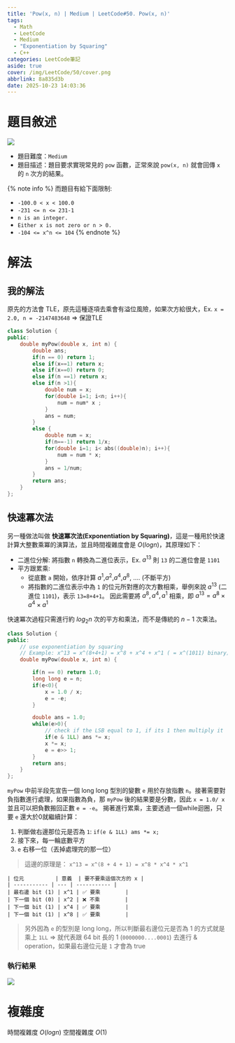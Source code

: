 ```yaml
---
title: 'Pow(x, n) | Medium | LeetCode#50. Pow(x, n)'
tags:
  - Math
  - LeetCode
  - Medium
  - "Exponentiation by Squaring"
  - C++
categories: LeetCode筆記
aside: true
cover: /img/LeetCode/50/cover.png
abbrlink: 8a835d3b
date: 2025-10-23 14:03:36
---
```


# 題目敘述

![](/img/LeetCode/50/question.png)

- 題目難度：`Medium`
- 題目描述：題目要求實現常見的 `pow` 函數，正常來說 `pow(x, n)` 就會回傳 `x` 的 `n` 次方的結果。

{% note info %}
而題目有給下面限制:
- `-100.0 < x < 100.0`
- `-231 <= n <= 231-1`
- `n is an integer.`
- `Either x is not zero or n > 0.`
- `-104 <= x^n <= 104`
{% endnote %}

# 解法

## 我的解法

原先的方法會 TLE，原先這種逐項去乘會有溢位風險，如果次方給很大，Ex. `x = 2.0, n = -2147483648` => 保證TLE

```c++
class Solution {
public:
    double myPow(double x, int n) {
        double ans;
        if(n == 0) return 1;
        else if(x==1) return x;
        else if(x==0) return 0;
        else if(n ==1) return x;
        else if(n >1){
            double num = x;
            for(double i=1; i<n; i++){
                num = num* x ;
            }
            ans = num;
        }
        else {
            double num = x; 
            if(n==-1) return 1/x;
            for(double i=1; i< abs((double)n); i++){
                num = num * x;
            }
            ans = 1/num;
        }
        return ans;
    }
};
```
## 快速冪次法

另一種做法叫做 **快速冪次法(Exponentiation by Squaring)**，這是一種用於快速計算大整數乘冪的演算法，並且時間複雜度會是 $O(log n)$，其原理如下：
- 二進位分解: 將指數 `n` 轉換為二進位表示，Ex. $a^13$ 則 `13` 的二進位會是 `1101`
- 平方跟累乘: 
    - 從底數 `a` 開始，依序計算 $a^1$,$a^2$,$a^4$,$a^8$, .... (不斷平方)
    - 將指數的二進位表示中為 `1` 的位元所對應的次方數相乘，舉例來說 $a^13$ (二進位 `1101`)，表示 `13=8+4+1`。 因此需要將 $a^{8},a^{4},a^{1}$ 相乘，即 $a^{13}=a^{8}\times a^{4}\times a^{1}$

快速冪次過程只需進行約 $log _{2}n$ 次的平方和乘法，而不是傳統的 $n-1$ 次乘法。 

```c++
class Solution {
public:
    // use exponentiation by squaring
    // Example: x^13 = x^(8+4+1) = x^8 + x^4 + x^1 ( = x^(1011) binary) 
    double myPow(double x, int n) {

        if(n == 0) return 1.0;
        long long e = n;
        if(e<0){
            x = 1.0 / x;
            e = -e;
        }

        double ans = 1.0;
        while(e>0){
            // check if the LSB equal to 1, if its 1 then multiply it
            if(e & 1LL) ans *= x;
            x *= x;
            e = e>> 1;
        }
        return ans;
    }
};
```

`myPow` 中前半段先宣告一個 long long 型別的變數 `e` 用於存放指數 `n`。接著需要對負指數進行處理，如果指數為負，那 `myPow` 後的結果要是分數，因此 `x = 1.0/ x` 並且可以把負數搬回正數 `e = -e`。 揭著進行累乘，主要透過一個while迴圈，只要 `e` 還大於0就繼續計算：
1. 判斷做右邊那位元是否為 `1`:  `if(e & 1LL) ams *= x;`
2. 接下來，每一輪底數平方
3.  `e` 右移一位（丟掉處理完的那一位）

> 這邊的原理是：
> `x^13 = x^(8 + 4 + 1) = x^8 * x^4 * x^1`
```
| 位元          | 意義  | 要不要乘這個次方的 x |
| ----------- | --- | ----------- |
| 最右邊 bit (1) | x^1 | ✅ 要乘        |
| 下一個 bit (0) | x^2 | ❌ 不乘        |
| 下一個 bit (1) | x^4 | ✅ 要乘        |
| 下一個 bit (1) | x^8 | ✅ 要乘        |
```

> 另外因為 `e` 的型別是 long long，所以判斷最右邊位元是否為 1 的方式就是乘上 `1LL` => 就代表跟 64 bit 長的 1 (`0000000....0001`) 去進行 & operation，如果最右邊位元是 `1` 才會為 true

### 執行結果

![](/img/LeetCode/50/result.png)

# 複雜度

時間複雜度
$O(log n)$
空間複雜度
$O(1)$
